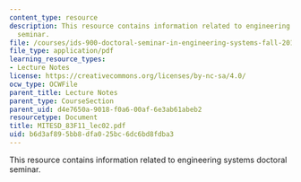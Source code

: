 ```yaml
---
content_type: resource
description: This resource contains information related to engineering systems doctoral
  seminar.
file: /courses/ids-900-doctoral-seminar-in-engineering-systems-fall-2011/b6d3af895bb8dfa025bc6dc6bd8fdba3_MITESD_83F11_lec02.pdf
file_type: application/pdf
learning_resource_types:
- Lecture Notes
license: https://creativecommons.org/licenses/by-nc-sa/4.0/
ocw_type: OCWFile
parent_title: Lecture Notes
parent_type: CourseSection
parent_uid: d4e7650a-9018-f0a6-00af-6e3ab61abeb2
resourcetype: Document
title: MITESD_83F11_lec02.pdf
uid: b6d3af89-5bb8-dfa0-25bc-6dc6bd8fdba3
---
```

This resource contains information related to engineering systems doctoral seminar.